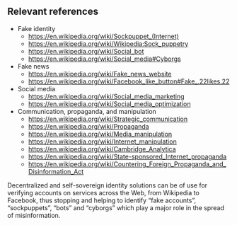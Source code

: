 ## Relevant references

- Fake identity
    - https://en.wikipedia.org/wiki/Sockpuppet_(Internet)
    - https://en.wikipedia.org/wiki/Wikipedia:Sock_puppetry
    - https://en.wikipedia.org/wiki/Social_bot
    - https://en.wikipedia.org/wiki/Social_media#Cyborgs
- Fake news
    - https://en.wikipedia.org/wiki/Fake_news_website
    - https://en.wikipedia.org/wiki/Facebook_like_button#Fake_.22likes.22
- Social media
    - https://en.wikipedia.org/wiki/Social_media_marketing
   - https://en.wikipedia.org/wiki/Social_media_optimization
- Communication, propaganda, and manipulation
    - https://en.wikipedia.org/wiki/Strategic_communication
    - https://en.wikipedia.org/wiki/Propaganda
    - https://en.wikipedia.org/wiki/Media_manipulation
    - https://en.wikipedia.org/wiki/Internet_manipulation
    - https://en.wikipedia.org/wiki/Cambridge_Analytica
    - https://en.wikipedia.org/wiki/State-sponsored_Internet_propaganda
    - https://en.wikipedia.org/wiki/Countering_Foreign_Propaganda_and_Disinformation_Act


Decentralized and self-sovereign identity solutions can be of use for verifying accounts on services across the Web, from Wikipedia to Facebook, thus stopping and helping to identify “fake accounts”, “sockpuppets”, “bots” and “cyborgs” which play a major role in the spread of misinformation.
